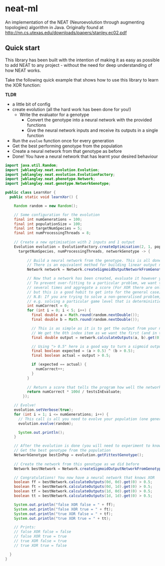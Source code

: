 # neat-ml
An implementation of the NEAT (Neuroevolution through augmenting topologies) algorithm in Java. Originally found at http://nn.cs.utexas.edu/downloads/papers/stanley.ec02.pdf

## Quick start
This library has been built with the intention of making it as easy as possible to add NEAT to any project - without the need for deep understanding of how NEAT works.

Take the following quick example that shows how to use this library to learn the XOR function:

**TLDR** 
* a little bit of config
* create evolution (all the hard work has been done for you!)
    * Write the evaluator for a genotype
        * Convert the genotype into a neural network with the provided functions
        * Give the neural network inputs and receive its outputs in a single function
* Run the `evolve` function once for every generation
* Get the best performing genotype from the population
* Create a neural network from that genotype as before
* Done! You have a neural network that has learnt your desired behaviour

```java
import java.util.Random;
import jwblangley.neat.evolution.Evolution;
import jwblangley.neat.evolution.EvolutionFactory;
import jwblangley.neat.phenotype.Network;
import jwblangley.neat.genotype.NetworkGenotype;

public class LearnXor {
  public static void learnXor() {

    Random random = new Random();

    // Some configuration for the evolution
    final int numGenerations = 100;
    final int populationSize = 100;
    final int targetNumSpecies = 5;
    final int numProcessingThreads = 8;
    
    // Create a new optimisation with 2 inputs and 1 output
    Evolution evolution = EvolutionFactory.createOptimisation(2, 1, populationSize, 
      targetNumSpecies, numProcessingThreads, networkGenotype -> {
          
          // Build a neural network from the genotype. This is all done for you with this method!
          // There is an equivalent method for building linear output networks
          Network network = Network.createSigmoidOutputNetworkFromGenotype(networkGenotype);

          // Now that a network has been created, evaluate it however you see fit!
          // To prevent over-fitting to a particular problem, we want to actually evaluate it 
          // several times and aggregate a score (For XOR there are only 4 possible combinations,
          // but this is a good habit to get into for the general case).
          // N.B: If you are trying to solve a non-generalised problem, this is not needed
          // e.g. solving a particular game level that is deterministic (has no random elements)
          int numCorrect = 0;
          for (int i = 0; i < 5; i++) {
            final double a = Math.round(random.nextDouble());
            final double b = Math.round(random.nextDouble());

            // This is as simple as it is to get the output from your neural network!
            // We get the 0th index item as we want the first (and in this case only) output
            final double output = network.calculateOutputs(a, b).get(0);

            // Using "> 0.5" here is a good way to turn a sigmoid output (0-1) into a binary output! 
            final boolean expected = (a > 0.5) ^ (b > 0.5);
            final boolean actual = output > 0.5;

            if (expected == actual) {
              numCorrect++;
            }
          }
          
          // Return a score that tells the program how well the network did! Higher is better!
          return numCorrect * 100d / testsInEvaluate;
        });

    // Evolve!
    evolution.setVerbose(true);
    for (int i = 1; i <= numGenerations; i++) {
      // This call is all you need to evolve your population (one generation)!
      evolution.evolve(random);

      System.out.println();
    }

    // After the evolution is done (you will need to experiment to know how much training you need)
    // Get the best genotype from the population
    NetworkGenotype bestInPop = evolution.getFittestGenotype();
    
    // Create the network from this genotype as we did before
    Network bestNetwork = Network.createSigmoidOutputNetworkFromGenotype(bestInPop);

    // Congratulations! You now have a neural network that knows XOR
    boolean ff = bestNetwork.calculateOutputs(0d, 0d).get(0) > 0.5;
    boolean ft = bestNetwork.calculateOutputs(0d, 1d).get(0) > 0.5;
    boolean tf = bestNetwork.calculateOutputs(1d, 0d).get(0) > 0.5;
    boolean tt = bestNetwork.calculateOutputs(1d, 1d).get(0) > 0.5;

    System.out.println("false XOR false = " + ff);
    System.out.println("false XOR true = " + ft);
    System.out.println("true XOR false = " + tf);
    System.out.println("true XOR true = " + tt);

    // Prints:
    // false XOR false = false
    // false XOR true = true
    // true XOR false = true
    // true XOR true = false

  }
}    
```
